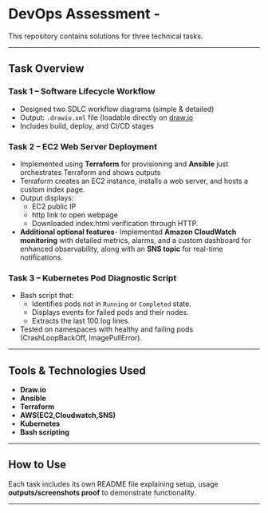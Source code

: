 # DevOps Assessment -

This repository contains solutions for three technical tasks.

---

## Task Overview

### **Task 1 – Software Lifecycle Workflow**
- Designed two SDLC workflow diagrams (simple & detailed)
- Output: `.drawio.xml` file (loadable directly on [draw.io](https://app.diagrams.net/)
- Includes build, deploy, and CI/CD stages

### **Task 2 – EC2 Web Server Deployment**
- Implemented using **Terraform** for provisioning and **Ansible** just orchestrates Terraform and shows outputs
- Terraform creates an EC2 instance, installs a web server, and hosts a custom index page.
- Output displays:
  - EC2 public IP
  - http link to open webpage
  - Downloaded index.html verification through HTTP.
- **Additional optional features**-  Implemented **Amazon CloudWatch monitoring** with detailed metrics, alarms, and a custom dashboard for enhanced observability, along with an **SNS topic** for real-time notifications.
   
### **Task 3 – Kubernetes Pod Diagnostic Script**
- Bash script that:
  - Identifies pods not in `Running` or `Completed` state.
  - Displays events for failed pods and their nodes.
  - Extracts the last 100 log lines.
- Tested on namespaces with healthy and failing pods (CrashLoopBackOff, ImagePullError).

---

## Tools & Technologies Used
- **Draw.io**
- **Ansible**
- **Terraform**
- **AWS(EC2,Cloudwatch,SNS)**
- **Kubernetes**
- **Bash scripting**

---

## How to Use
Each task includes its own README file explaining setup, usage **outputs/screenshots proof** to demonstrate functionality.



---
